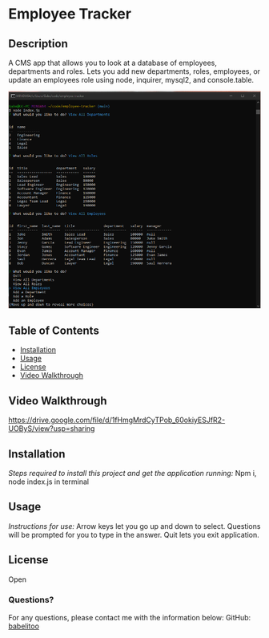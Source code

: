 # Employee Tracker

## Description
A CMS app that allows you to look at a database of employees, departments and roles. Lets you add new departments, roles, employees, or update an employees role using node, inquirer, mysql2, and console.table.

![Screen Shot](./assets/employee-track.png)

## Table of Contents
* [Installation](#installation)
* [Usage](#usage)
* [License](#license)
* [Video Walkthrough](#video)

## Video Walkthrough
https://drive.google.com/file/d/1fHmgMrdCyTPob_60okiyESJfR2-UOByS/view?usp=sharing

## Installation

*Steps required to install this project and get the application running:*
Npm i, node index.js in terminal

 ## Usage
*Instructions for use:*
Arrow keys let you go up and down to select. Questions will be prompted for you to type in the answer. Quit lets you exit application.
## License
Open

### Questions?
For any questions, please contact me with the information below:
GitHub: [babelitoo](https://github.com/babelitoo)
